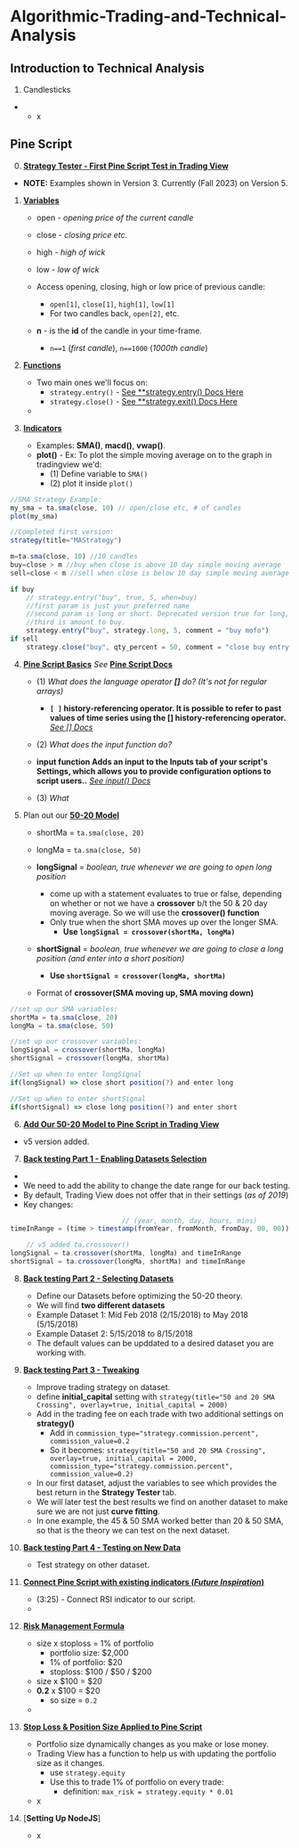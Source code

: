 # Algorithmic-Trading-and-Technical-Analysis

## Introduction to Technical Analysis

1. Candlesticks

- - x

## Pine Script

0. [**Strategy Tester - First Pine Script Test in Trading View**](https://academy.moralis.io/lessons/strategy-tester)

- **NOTE:** Examples shown in Version 3. Currently (Fall 2023) on Version 5.

1. [**Variables**](https://academy.moralis.io/lessons/variables)

   - open - _opening price of the current candle_
   - close - _closing price etc._
   - high - _high of wick_
   - low - _low of wick_

   - Access opening, closing, high or low price of previous candle:

     - `open[1]`, `close[1]`, `high[1]`, `low[1]`
     - For two candles back, `open[2]`, etc.

   - **n** - is the **id** of the candle in your time-frame.
     - `n==1` (_first candle_), `n==1000` (_1000th candle_)

2. [**Functions**](https://academy.moralis.io/lessons/functions)

   - Two main ones we'll focus on:
     - `strategy.entry()` - [See \*\*strategy.entry() Docs Here](https://www.tradingview.com/pine-script-reference/v5/#fun_strategy.entry)
     - `strategy.close()` - [See \*\*strategy.exit() Docs Here](https://www.tradingview.com/pine-script-reference/v5/#fun_strategy.exit)
   -

3. [**Indicators**](https://academy.moralis.io/lessons/indicators)
   - Examples: **SMA()**, **macd()**, **vwap()**.
   - **plot()** - Ex: To plot the simple moving average on to the graph in tradingview we'd:
     - (1) Define variable to `SMA()`
     - (2) plot it inside `plot()`

```js
//SMA Strategy Example:
my_sma = ta.sma(close, 10) // open/close etc, # of candles
plot(my_sma)

//Completed first version:
strategy(title="MAStrategy")

m=ta.sma(close, 10) //10 candles
buy=close > m //buy when close is above 10 day simple moving average
sell=close < m //sell when close is below 10 day simple moving average

if buy
    // strategy.entry("buy", true, 5, when=buy)
    //first param is just your preferred name
    //second param is long or short. Deprecated version true for long, false for short.
    //third is amount to buy.
    strategy.entry("buy", strategy.long, 5, comment = "buy mofo")
if sell
    strategy.close("buy", qty_percent = 50, comment = "close buy entry for 50% when close below 10-day SMA")

```

4. [**Pine Script Basics**](https://academy.moralis.io/lessons/reading-assignment-pinescript) _See_ [**Pine Script Docs**](https://www.tradingview.com/pine-script-reference/v5/)

   - (1) _What does the language operator **[]** do? (It's not for regular arrays)_

     - **`[ ]` history-referencing operator. It is possible to refer to past values of time series using the [] history-referencing operator.** [_See [] Docs_](https://www.tradingview.com/pine-script-reference/v5/#op_[])

   - (2) _What does the input function do?_
   - **input function Adds an input to the Inputs tab of your script's Settings, which allows you to provide configuration options to script users..** [_See input() Docs_](https://www.tradingview.com/pine-script-reference/v5/#fun_input)

   - (3) _What_

5. Plan out our [**50-20 Model**](https://academy.moralis.io/lessons/model)

   - shortMa = `ta.sma(close, 20)`
   - longMa = `ta.sma(close, 50)`

   - **longSignal** = _boolean, true whenever we are going to open long position_

     - come up with a statement evaluates to true or false, depending on whether or not we have a **crossover** b/t the 50 & 20 day moving average. So we will use the **crossover() function**
     - Only true when the short SMA moves up over the longer SMA.
       - **Use `longSignal = crossover(shortMa, longMa)`**

   - **shortSignal** = _boolean, true whenever we are going to close a long position (and enter into a short position)_

     - **Use `shortSignal = crossover(longMa, shortMa)`**

   - Format of **crossover(SMA moving up, SMA moving down)**

```js
//set up our SMA variables:
shortMa = ta.sma(close, 20)
longMa = ta.sma(close, 50)

//set up our crossover variables:
longSignal = crossover(shortMa, longMa)
shortSignal = crossover(longMa, shortMa)

//Set up when to enter longSignal
if(longSignal) => close short position(?) and enter long

//Set up when to enter shortSignal
if(shortSignal) => close long position(?) and enter short

```

6. [**Add Our 50-20 Model to Pine Script in Trading View**](https://academy.moralis.io/lessons/programming)

- v5 version added.

7. [**Back testing Part 1 - Enabling Datasets Selection**](https://academy.moralis.io/lessons/back-testing-part-1-enabling-datasets-selection)

-
- We need to add the ability to change the date range for our back testing.
- By default, Trading View does not offer that in their settings (_as of 2019_)
- Key changes:

```js
                            // (year, month, day, hours, mins)
timeInRange = (time > timestamp(fromYear, fromMonth, fromDay, 00, 00)) and (time < timestamp(toYear, toMonth, toDay, 23, 59))

    // v5 added ta.crossover()
longSignal = ta.crossover(shortMa, longMa) and timeInRange
shortSignal = ta.crossover(longMa, shortMa) and timeInRange

```

8. [**Back testing Part 2 - Selecting Datasets**](https://academy.moralis.io/lessons/back-testing-part-2-selecting-datasets)

   - Define our Datasets before optimizing the 50-20 theory.
   - We will find **two different datasets**
   - Example Dataset 1: Mid Feb 2018 (2/15/2018) to May 2018 (5/15/2018)
   - Example Dataset 2: 5/15/2018 to 8/15/2018
   - The default values can be upddated to a desired dataset you are working with.

9. [**Back testing Part 3 - Tweaking**](https://academy.moralis.io/lessons/back-testing-part-3-tweaking)

   - Improve trading strategy on dataset.
   - define **initial_capital** setting with `strategy(title="50 and 20 SMA Crossing", overlay=true, initial_capital = 2000)`
   - Add in the trading fee on each trade with two additional settings on **strategy()**
     - Add in `commission_type="strategy.commission.percent", commission_value=0.2`
     - So it becomes: `strategy(title="50 and 20 SMA Crossing", overlay=true, initial_capital = 2000, commission_type="strategy.commission.percent", commission_value=0.2)`
   - In our first dataset, adjust the variables to see which provides the best return in the **Strategy Tester** tab.
   - We will later test the best results we find on another dataset to make sure we are not just **curve fitting**.
   - In one example, the 45 & 50 SMA worked better than 20 & 50 SMA, so that is the theory we can test on the next dataset.

10. [**Back testing Part 4 - Testing on New Data**](https://academy.moralis.io/lessons/back-testing-part-4-testing-on-new-data)

    - Test strategy on other dataset.

11. [**Connect Pine Script with existing indicators (_Future Inspiration_)**](https://academy.moralis.io/lessons/future-inspiration)

    - (3:25) - Connect RSI indicator to our script.
    -

12. [**Risk Management Formula**](https://academy.moralis.io/lessons/risk-management-formula)

    - size x stoploss = 1% of portfolio
      - portfolio size: $2,000
      - 1% of portfolio: $20
      - stoploss: $100 / $50 / $200
    - size x $100 = $20
    - **0.2** x $100 = $20
      - so size = `0.2`
    -

13. [**Stop Loss & Position Size Applied to Pine Script**](https://academy.moralis.io/lessons/stop-loss-position-size)

    - Portfolio size dynamically changes as you make or lose money.
    - Trading View has a function to help us with updating the portfolio size as it changes.
      - use `strategy.equity`
      - Use this to trade 1% of portfolio on every trade:
        - definition: `max_risk = strategy.equity * 0.01`
    - x

14. [**Setting Up NodeJS**]
    - x
